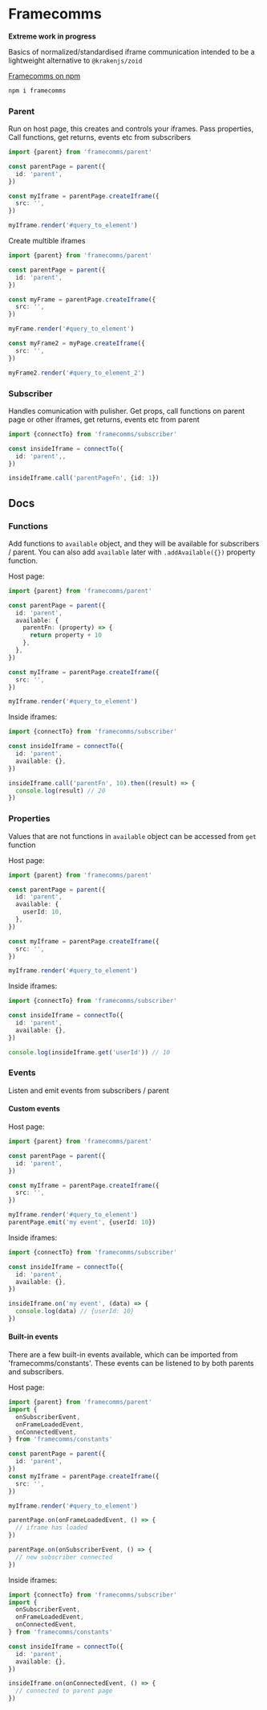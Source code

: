 # Framecomms

**Extreme work in progress**

Basics of normalized/standardised iframe communication intended to be a lightweight alternative to `@krakenjs/zoid`

[Framecomms on npm](https://www.npmjs.com/package/framecomms)

```sh
npm i framecomms
```

### Parent

Run on host page, this creates and controls your iframes. Pass properties, Call functions, get returns, events etc from subscribers

```typescript
import {parent} from 'framecomms/parent'

const parentPage = parent({
  id: 'parent',
})

const myIframe = parentPage.createIframe({
  src: '',
})

myIframe.render('#query_to_element')
```

Create multible iframes

```typescript
import {parent} from 'framecomms/parent'

const parentPage = parent({
  id: 'parent',
})

const myFrame = parentPage.createIframe({
  src: '',
})

myFrame.render('#query_to_element')

const myFrame2 = myPage.createIframe({
  src: '',
})

myFrame2.render('#query_to_element_2')
```

### Subscriber

Handles comunication with pulisher. Get props, call functions on parent page or other iframes, get returns, events etc from parent

```typescript
import {connectTo} from 'framecomms/subscriber'

const insideIframe = connectTo({
  id: 'parent',,
})

insideIframe.call('parentPageFn', {id: 1})
```

## Docs

### Functions

Add functions to `available` object, and they will be available for subscribers / parent.
You can also add `available` later with `.addAvailable({})` property function.

Host page:

```typescript
import {parent} from 'framecomms/parent'

const parentPage = parent({
  id: 'parent',
  available: {
    parentFn: (property) => {
      return property + 10
    },
  },
})

const myIframe = parentPage.createIframe({
  src: '',
})

myIframe.render('#query_to_element')
```

Inside iframes:

```typescript
import {connectTo} from 'framecomms/subscriber'

const insideIframe = connectTo({
  id: 'parent',
  available: {},
})

insideIframe.call('parentFn', 10).then((result) => {
  console.log(result) // 20
})
```

### Properties

Values that are not functions in `available` object can be accessed from `get` function

Host page:

```typescript
import {parent} from 'framecomms/parent'

const parentPage = parent({
  id: 'parent',
  available: {
    userId: 10,
  },
})

const myIframe = parentPage.createIframe({
  src: '',
})

myIframe.render('#query_to_element')
```

Inside iframes:

```typescript
import {connectTo} from 'framecomms/subscriber'

const insideIframe = connectTo({
  id: 'parent',
  available: {},
})

console.log(insideIframe.get('userId')) // 10
```

### Events

Listen and emit events from subscribers / parent

#### Custom events

Host page:

```typescript
import {parent} from 'framecomms/parent'

const parentPage = parent({
  id: 'parent',
})

const myIframe = parentPage.createIframe({
  src: '',
})

myIframe.render('#query_to_element')
parentPage.emit('my event', {userId: 10})
```

Inside iframes:

```typescript
import {connectTo} from 'framecomms/subscriber'

const insideIframe = connectTo({
  id: 'parent',
  available: {},
})

insideIframe.on('my event', (data) => {
  console.log(data) // {userId: 10}
})
```

#### Built-in events

There are a few built-in events available, which can be imported from 'framecomms/constants'. These events can be listened to by both parents and subscribers.

Host page:

```typescript
import {parent} from 'framecomms/parent'
import {
  onSubscriberEvent,
  onFrameLoadedEvent,
  onConnectedEvent,
} from 'framecomms/constants'

const parentPage = parent({
  id: 'parent',
})
const myIframe = parentPage.createIframe({
  src: '',
})

myIframe.render('#query_to_element')

parentPage.on(onFrameLoadedEvent, () => {
  // iframe has loaded
})

parentPage.on(onSubscriberEvent, () => {
  // new subscriber connected
})
```

Inside iframes:

```typescript
import {connectTo} from 'framecomms/subscriber'
import {
  onSubscriberEvent,
  onFrameLoadedEvent,
  onConnectedEvent,
} from 'framecomms/constants'

const insideIframe = connectTo({
  id: 'parent',
  available: {},
})

insideIframe.on(onConnectedEvent, () => {
  // connected to parent page
})
```
